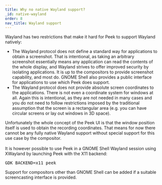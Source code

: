 ```yaml
---
title: Why no native Wayland support?
_id: native-wayland
order: 8
nav_title: Wayland support
---
```


<p>
Wayland has two restrictions that make it hard for Peek to support Wayland natively:
</p>
<ul>
    <li>The Wayland protocol does not define a standard way for applications to obtain a screenshot. That is intentional, as taking an arbitrary screenshot essentially means any application can read the contents of the whole display, and Wayland strives to offer improved security by isolating applications. It is up to the compositors to provide screenshot capability, and most do. GNOME Shell also provides a public interface for applications to use which Peek does support.</li>
    <li>The Wayland protocol does not provide absolute screen coordinates to the applications. There is not even a coordinate system for windows at all. Again this is intentional, as they are not needed in many cases and you do not need to follow restrictions imposed by the traditional assumption that the screen is a rectangular area (e.g. you can have circular screens or lay out windows in 3D space).</li>
</ul>
<p>Unfortunately the whole concept of the Peek UI is that the window position itself is used to obtain the recording coordinates. That means for now there cannot be any fully native Wayland support without special support for this use case by the compositor.
<br><br>
It is however possible to use Peek in a GNOME Shell Wayland session using XWayland by launching Peek with the X11 backend:
</p>
<pre>
GDK_BACKEND=x11 peek
</pre>
<p>
Support for compositors other than GNOME Shell can be added if a suitable screencasting interface is provided.
</p>